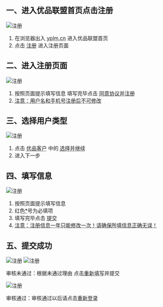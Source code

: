 ## 一、进入优品联盟首页点击注册
![注册](/static/help/img/arrow/reg1.png "进入优品联盟首页点击注册")

1. 在浏览器出入 <abbr title="https://yplm.cn">yplm.cn</abbr> 进入优品联盟首页
2. 点击 <abbr title="点击注册">注册</abbr> 进入注册页面

## 二、进入注册页面
![注册](/static/help/img/arrow/reg2.png "进入注册页面")

1. 按照页面提示填写信息 填写完毕点击 <abbr title="同意协议并注册">同意协议并注册</abbr>
2. <abbr title="注意：用户名和手机号注册后不可修改">注意：用户名和手机号注册后不可修改</abbr>

## 三、选择用户类型
![注册](/static/help/img/arrow/reg3.png "进入注册页面")

1. 点击 <abbr title="优品客户">优品客户</abbr> 中的 <abbr title="选择并继续">选择并继续</abbr>
2. 进入下一步

## 四、填写信息
![注册](/static/help/img/arrow/reg6.png "进入注册页面")

1. 按照页面提示填写信息
2. 红色<abbr title="*">*</abbr>号为必填项
3. 填写完毕点击 <abbr title="提交">提交</abbr>
4. <abbr title="注意：注册信息一年只能修改一次！请确保所填信息正确无误！">注意：注册信息一年只能修改一次！请确保所填信息正确无误！</abbr>

## 五、提交成功

![注册](/static/help/img/arrow/reg11.png "进入注册页面")
![注册](/static/help/img/arrow/reg9.png "进入注册页面")

审核未通过：根据未通过理由 点击<abbr title="重新填写">重新填写</abbr>并提交

![注册](/static/help/img/arrow/reg10.png "进入注册页面")

审核通过：审核通过以后请点击<abbr title="重新登录">重新登录</abbr>



